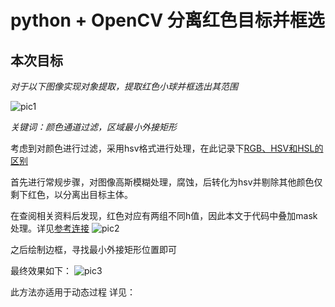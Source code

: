 # python + OpenCV 分离红色目标并框选

## 本次目标

*对于以下图像实现对象提取，提取红色小球并框选出其范围*

![pic1](https://i.328888.xyz/2022/12/21/AEBvE.png)

*关键词：颜色通道过滤，区域最小外接矩形*

考虑到对颜色进行过滤，采用hsv格式进行处理，在此记录下[RGB、HSV和HSL的区别](https://zhuanlan.zhihu.com/p/67930839)

首先进行常规步骤，对图像高斯模糊处理，腐蚀，后转化为hsv并剔除其他颜色仅剩下红色，以分离出目标主体。

在查阅相关资料后发现，红色对应有两组不同h值，因此本文于代码中叠加mask处理。详见[参考连接](https://wenku.baidu.com/link?url=TIfc4sxe_pj3n5hc4ZXEpDuHOdmkzV3KtOE0BspGtDa0BP1Hf3KeN8NLo__gDXvTpFybF2bvl43F35j0a1jL8DvKqH7sYJH419bBpjPo9-a&_wkts_=1671628900899)
![pic2](https://i.328888.xyz/2022/12/21/AEEut.png)

之后绘制边框，寻找最小外接矩形位置即可

最终效果如下：
![pic3](https://i.328888.xyz/2022/12/21/AE6Ec.png)

此方法亦适用于动态过程
详见：
